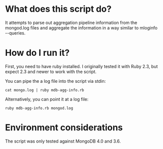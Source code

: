 # What does this script do?

It attempts to parse out aggregation pipeline information from the mongod.log files and aggregate the information in a way similar to mloginfo --queries.

# How do I run it?

First, you need to have ruby installed. I originally tested it with Ruby 2.3, but expect 2.3 and newer to work with the script.

You can pipe the a log file into the script via stdin:

`cat mongo.log | ruby mdb-agg-info.rb`

Alternatively, you can point it at a log file:

`ruby mdb-agg-info.rb mongod.log`

# Environment considerations

The script was only tested against MongoDB 4.0 and 3.6.
